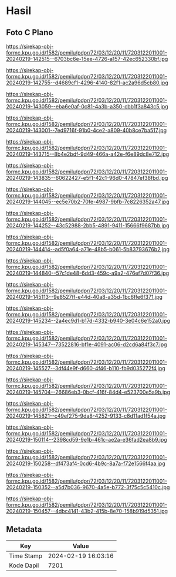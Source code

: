 # Hasil

## Foto C Plano

https://sirekap-obj-formc.kpu.go.id/1582/pemilu/pdpr/72/03/12/20/11/7203122011001-20240219-142515--6703bc6e-15ee-4726-a157-42ec652330bf.jpg

https://sirekap-obj-formc.kpu.go.id/1582/pemilu/pdpr/72/03/12/20/11/7203122011001-20240219-142755--d4689cf1-4296-4140-82f1-ac2a96d5cb80.jpg

https://sirekap-obj-formc.kpu.go.id/1582/pemilu/pdpr/72/03/12/20/11/7203122011001-20240219-143059--eba6e0af-0c81-4a3b-a350-cbb1f3a843c5.jpg

https://sirekap-obj-formc.kpu.go.id/1582/pemilu/pdpr/72/03/12/20/11/7203122011001-20240219-143001--7ed9716f-91b0-4ce2-a809-40b8ce7ba517.jpg

https://sirekap-obj-formc.kpu.go.id/1582/pemilu/pdpr/72/03/12/20/11/7203122011001-20240219-143715--8b4e2bdf-9d49-466a-a42e-f6e89dc8e712.jpg

https://sirekap-obj-formc.kpu.go.id/1582/pemilu/pdpr/72/03/12/20/11/7203122011001-20240219-143835--60622427-e5f1-42c1-96d0-47847ef38fbd.jpg

https://sirekap-obj-formc.kpu.go.id/1582/pemilu/pdpr/72/03/12/20/11/7203122011001-20240219-144045--ec5e70b2-70fe-4987-9bfb-7c8226352a47.jpg

https://sirekap-obj-formc.kpu.go.id/1582/pemilu/pdpr/72/03/12/20/11/7203122011001-20240219-144252--43c52988-2bb5-4891-9411-15666f9687bb.jpg

https://sirekap-obj-formc.kpu.go.id/1582/pemilu/pdpr/72/03/12/20/11/7203122011001-20240219-144414--ad5f0a64-a71e-48b5-b061-5b83793676b2.jpg

https://sirekap-obj-formc.kpu.go.id/1582/pemilu/pdpr/72/03/12/20/11/7203122011001-20240219-144840--57c1de48-6dd3-459c-a9a2-476ef7d07f36.jpg

https://sirekap-obj-formc.kpu.go.id/1582/pemilu/pdpr/72/03/12/20/11/7203122011001-20240219-145113--9e8527ff-e44d-40a8-a35d-1bc6ffe6f371.jpg

https://sirekap-obj-formc.kpu.go.id/1582/pemilu/pdpr/72/03/12/20/11/7203122011001-20240219-145234--2a4ec9d1-b17d-4332-b940-3e04c6e152a0.jpg

https://sirekap-obj-formc.kpu.go.id/1582/pemilu/pdpr/72/03/12/20/11/7203122011001-20240219-145347--73522816-bf1e-4091-ac06-d2cd6a84f3c7.jpg

https://sirekap-obj-formc.kpu.go.id/1582/pemilu/pdpr/72/03/12/20/11/7203122011001-20240219-145527--3df44e9f-d660-4f46-b110-fb9d035272f4.jpg

https://sirekap-obj-formc.kpu.go.id/1582/pemilu/pdpr/72/03/12/20/11/7203122011001-20240219-145704--26686eb3-0bcf-416f-84d4-e523700e5a9b.jpg

https://sirekap-obj-formc.kpu.go.id/1582/pemilu/pdpr/72/03/12/20/11/7203122011001-20240219-145821--c49ef275-9da8-4252-9133-c8d11ad1f54a.jpg

https://sirekap-obj-formc.kpu.go.id/1582/pemilu/pdpr/72/03/12/20/11/7203122011001-20240219-150114--2398cd59-9e1b-461c-ae2a-e36fad2ea8b9.jpg

https://sirekap-obj-formc.kpu.go.id/1582/pemilu/pdpr/72/03/12/20/11/7203122011001-20240219-150258--df473af4-0cd6-4b9c-8a7a-f72e1566f4aa.jpg

https://sirekap-obj-formc.kpu.go.id/1582/pemilu/pdpr/72/03/12/20/11/7203122011001-20240219-150352--a5d7b036-9670-4a5e-b772-3f75c5c5410c.jpg

https://sirekap-obj-formc.kpu.go.id/1582/pemilu/pdpr/72/03/12/20/11/7203122011001-20240219-150457--4dbc4141-43b2-415b-8e70-158b919d5351.jpg


## Metadata

| Key        | Value               |
| ---------- | ------------------- |
| Time Stamp | 2024-02-19 16:03:16 |
| Kode Dapil | 7201                |



